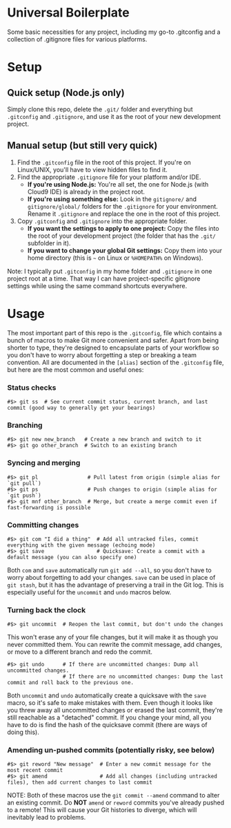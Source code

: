 # Universal Boilerplate
Some basic necessities for any project, including my go-to .gitconfig and a collection of .gitignore files for various platforms. 

# Setup

## Quick setup (Node.js only)

Simply clone this repo, delete the `.git/` folder and everything but `.gitconfig` and `.gitignore`, and use it as the root of your 
new development project.

## Manual setup (but still very quick)

1. Find the `.gitconfig` file in the root of this project. If you're on Linux/UNIX, you'll have to view hidden files to find it.
2. Find the appropriate `.gitignore` file for your platform and/or IDE. 
    * **If you're using Node.js:** You're all set, the one for Node.js (with Cloud9 IDE) is already in the project root. 
    * **If you're using something else:** Look in the `gitignore/` and `gitignore/global/` folders for the `.gitignore` for your environment. Rename it `.gitignore` and replace the one in the root of this project.
3. Copy `.gitconfig` and `.gitignore` into the appropriate folder. 
    * **If you want the settings to apply to one project:** Copy the files into the root of your development project (the folder that has the `.git/` subfolder in it).
    * **If you want to change your global Git settings:** Copy them into your home directory (this is `~` on Linux or `%HOMEPATH%` on Windows).
    
Note: I typically put `.gitconfig` in my home folder and `.gitignore` in one project root at a time. That way I can have project-specific gitignore settings while using the same command shortcuts everywhere.

# Usage

The most important part of this repo is the `.gitconfig`, file which contains a bunch of macros to make Git more convenient and safer. 
Apart from being shorter to type, they're designed to encapsulate parts of your workflow so you don't have to worry about forgetting a 
step or breaking a team convention. All are documented in the `[alias]` section of the `.gitconfig` file, but here are the most common 
and useful ones:

### Status checks

    #$> git ss  # See current commit status, current branch, and last commit (good way to generally get your bearings)
    
### Branching

    #$> git new new_branch   # Create a new branch and switch to it
    #$> git go other_branch  # Switch to an existing branch
    
### Syncing and merging

    #$> git pl                # Pull latest from origin (simple alias for `git pull`)
    #$> git ps                # Push changes to origin (simple alias for `git push`)
    #$> git mnf other_branch  # Merge, but create a merge commit even if fast-forwarding is possible
    
### Committing changes

    #$> git com "I did a thing"  # Add all untracked files, commit everything with the given message (echoing mode)
    #$> git save                 # Quicksave: Create a commit with a default message (you can also specify one)
                                    
Both `com` and `save` automatically run `git add --all`, so you don't have to worry about forgetting to add your changes. `save` can be used 
in place of `git stash`, but it has the advantage of preserving a trail in the Git log. This is especially useful for the `uncommit` and 
`undo` macros below.
    
### Turning back the clock

    #$> git uncommit  # Reopen the last commit, but don't undo the changes
    
This won't erase any of your file changes, but it will make it as though you never committed them. You can rewrite the commit message, add
changes, or move to a different branch and redo the commit.

    #$> git undo      # If there are uncommitted changes: Dump all uncommitted changes.
                      # If there are no uncommitted changes: Dump the last commit and roll back to the previous one.
    
Both `uncommit` and `undo` automatically create a quicksave with the `save` macro, so it's safe to make mistakes with them. Even though it 
looks like you threw away all uncommitted changes or erased the last commit, they're still reachable as a "detached" commit. If you change 
your mind, all you have to do is find the hash of the quicksave commit (there are ways of doing this).

### Amending un-pushed commits (potentially risky, see below)

    #$> git reword "New message"  # Enter a new commit message for the most recent commit
    #$> git amend                 # Add all changes (including untracked files), then add current changes to last commit
    
NOTE: Both of these macros use the `git commit --amend` command to alter an existing commit. Do **NOT** `amend` or `reword` commits you've 
already pushed to a remote! This will cause your Git histories to diverge, which will inevitably lead to problems.


